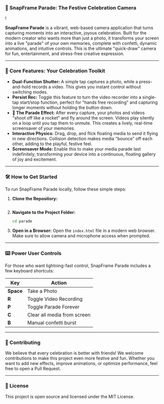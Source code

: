 ### **🎊 SnapFrame Parade: The Festive Celebration Camera**

\!

**SnapFrame Parade** is a vibrant, web-based camera application that turns capturing moments into an interactive, joyous celebration. Built for the modern creator who wants more than just a photo, it transforms your screen into a live "parade" of your own memories, complete with confetti, dynamic animations, and intuitive controls. This is the ultimate "quick-draw" camera for fun, entertainment, and stress-free creative expression.

-----

### **🚀 Core Features: Your Celebration Toolkit**

  * **Dual-Function Shutter:** A simple tap captures a photo, while a press-and-hold records a video. This gives you instant control without switching modes.
  * **Persist Rec:** Toggle this feature to turn the video recorder into a single-tap start/stop function, perfect for "hands free recording" and capturing longer moments without holding the button down.
  * **🎉 The Parade Effect:** After every capture, your photos and videos "shoot off like a rocket" and fly around the screen. Videos play silently on a loop until you tap them to unmute. This creates a lively, real-time screensaver of your memories.
  * **Interactive Physics:** Drag, drop, and flick floating media to send it flying in new directions. Collision detection makes media "bounce" off each other, adding to the playful, festive feel.
  * **Screensaver Mode:** Enable this to make your media parade last indefinitely, transforming your device into a continuous, floating gallery of joy and excitement.

-----

### **🛠️ How to Get Started**

To run SnapFrame Parade locally, follow these simple steps:

1.  **Clone the Repository:**
    ```bash

    ```
2.  **Navigate to the Project Folder:**
    ```bash
    cd parade
    ```
3.  **Open in a Browser:**
    Open the `index.html` file in a modern web browser. Make sure to allow camera and microphone access when prompted.

-----

### **⌨️ Power User Controls**

For those who want lightning-fast control, SnapFrame Parade includes a few keyboard shortcuts:

| Key      | Action                    |
|----------|---------------------------|
| **Space**| Take a Photo              |
| **R** | Toggle Video Recording    |
| **P** | Toggle Parade Forever     |
| **C** | Clear all media from screen |
| **B** | Manual confetti burst     |

-----

### **🤝 Contributing**

We believe that every celebration is better with friends\! We welcome contributions to make this project even more festive and fun. Whether you want to add new effects, improve animations, or optimize performance, feel free to open a Pull Request.

-----

### **📜 License**

This project is open source and licensed under the MIT License.
